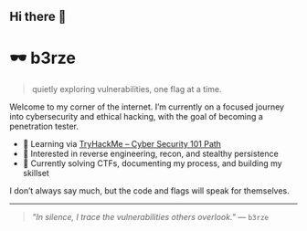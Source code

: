 ## Hi there 👋

# 🕶️ b3rze

> quietly exploring vulnerabilities, one flag at a time.

Welcome to my corner of the internet. I’m currently on a focused journey into cybersecurity and ethical hacking, with the goal of becoming a penetration tester.

- 🧠 Learning via [TryHackMe – Cyber Security 101 Path](https://tryhackme.com/)
- 🔎 Interested in reverse engineering, recon, and stealthy persistence
- 🎯 Currently solving CTFs, documenting my process, and building my skillset

I don’t always say much, but the code and flags will speak for themselves.

---

> *"In silence, I trace the vulnerabilities others overlook."* — `b3rze`

